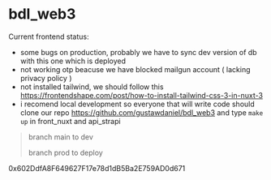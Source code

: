 # bdl_web3

Current frontend status:
- some bugs on production, probably we have to sync dev version of db with this one which is deployed
- not working otp beacuse we have blocked mailgun account ( lacking privacy policy )
- not installed tailwind, we should follow this https://frontendshape.com/post/how-to-install-tailwind-css-3-in-nuxt-3
- i recomend local development so everyone that will write code should clone our repo https://github.com/gustawdaniel/bdl_web3 and type `make up` in front_nuxt and api_strapi

> branch main to dev
> 
> branch prod to deploy


0x602DdfA8F649627F17e78d1dB5Ba2E759AD0d671

